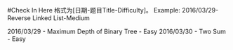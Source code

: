 #Check In Here
格式为[日期-题目Title-Difficulty]。
Example: 2016/03/29-Reverse Linked List-Medium

2016/03/29 - Maximum Depth of Binary Tree - Easy
2016/03/30 - Two Sum - Easy
